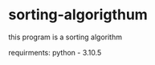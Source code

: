 # sorting-algorigthum
this program is a sorting algorithm
 
 requirments: python - 3.10.5
              
